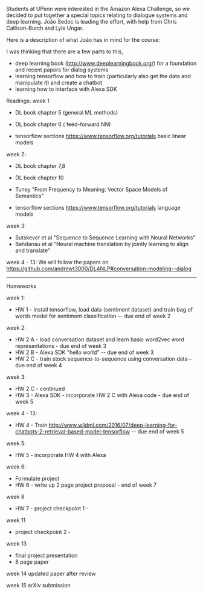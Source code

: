 Students at UPenn were interested in the Amazon Alexa Challenge, so we decided to put together a special topics relating to dialogue systems and deep learning.  João Sedoc is leading the effort, with help from Chris Callison-Burch and Lyle Ungar.

Here is a description of what João has in mind for the course: 

I was thinking that there are a few parts to this, 
- deep learning book (http://www.deeplearningbook.org/)  for a foundation and recent papers for dialog systems
- learning tensorflow and how to train (particularly also get the data and manipulate it) and create a chatbot
- learning how to interface with Alexa SDK


Readings:
week 1
 - DL book chapter 5 (general ML methods) 
 - DL book chapter 6 ( feed-forward NN)

 - tensorflow sections https://www.tensorflow.org/tutorials basic linear models

week 2:
 - DL book chapter 7,8
 - DL book chapter 10
 - Tuney "From Frequency to Meaning: Vector Space Models of Semantics"

- tensorflow sections https://www.tensorflow.org/tutorials language models

week 3:
 - Sutskever et al "Sequence to Sequence Learning with Neural Networks"
 - Bahdanau et al "Neural machine translation by jointly learning to align and translate"

week 4 - 13:
 We will follow the papers on https://github.com/andrewt3000/DL4NLP#conversation-modeling--dialog

__________________
Homeworks

week 1:
 - HW 1 - install tensorflow, load data (sentiment dataset) and train bag of words model for sentiment classification -- due end of week 2

week 2:
 - HW 2 A -  load conversation dataset and learn basic word2vec word representations - due end of week 3
 - HW 2 B - Alexa SDK "hello world" -- due end of week 3
 - HW 2 C -  train stock sequence-to-sequence using conversation data-- due end of week 4

week 3:
 - HW 2 C - continued
 - HW 3 - Alexa SDK - incorporate HW 2 C with Alexa code - due end of week 5

week 4 - 13:
 - HW 4 - Train http://www.wildml.com/2016/07/deep-learning-for-chatbots-2-retrieval-based-model-tensorflow -- due end of week 5

week 5:
  - HW 5 - incorporate HW 4 with Alexa

week 6:
  - Formulate project 
  - HW 6 - write up 2 page project proposal - end of week 7

week 8
  - HW 7 - project checkpoint 1 - 

week 11 
  - project checkpoint 2 - 

week 13
  - final project presentation
  - 8 page paper

week 14 updated paper after review

week 15 arXiv submission 